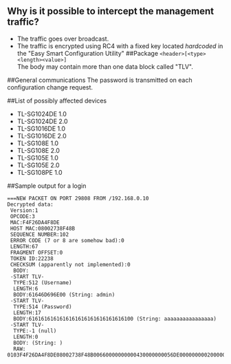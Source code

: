 ## Why is it possible to intercept the management traffic?
- The traffic goes over broadcast.
- The traffic is encrypted using RC4 with a fixed key located *hardcoded* in the "Easy Smart Configuration Utility"
##Package
`<header>[<type><length><value>]`  
The body may contain more than one data block called "TLV".

##General communications
The password is transmitted on each configuration change request.

##List of possibly affected devices
- TL-SG1024DE 1.0
- TL-SG1024DE 2.0
- TL-SG1016DE 1.0
- TL-SG1016DE 2.0
- TL-SG108E 1.0
- TL-SG108E 2.0
- TL-SG105E 1.0
- TL-SG105E 2.0
- TL-SG108PE 1.0

##Sample output for a login

	===NEW PACKET ON PORT 29808 FROM /192.168.0.10
	Decrypted data:
	 Version:1
	 OPCODE:3
	 MAC:F4F26DA4F8DE
	 HOST MAC:08002738F48B
	 SEQUENCE NUMBER:102
	 ERROR CODE (7 or 8 are somehow bad):0
	 LENGTH:67
	 FRAGMENT OFFSET:0
	 TOKEN ID:22238
	 CHECKSUM (apparently not implemented):0
	  BODY:
	 -START TLV-
	  TYPE:512 (Username)
	  LENGTH:6
	  BODY:61646D696E00 (String: admin)
	 -START TLV-
	  TYPE:514 (Password)
	  LENGTH:17
	  BODY:6161616161616161616161616161616100 (String: aaaaaaaaaaaaaaaa)
	 -START TLV-
	  TYPE:-1 (null)
	  LENGTH:0
	  BODY: (String: )
	  RAW: 0103F4F26DA4F8DE08002738F48B00660000000000430000000056DE000000000200000661646D696E00020200116161616161616161616161616161616100FFFF0000

